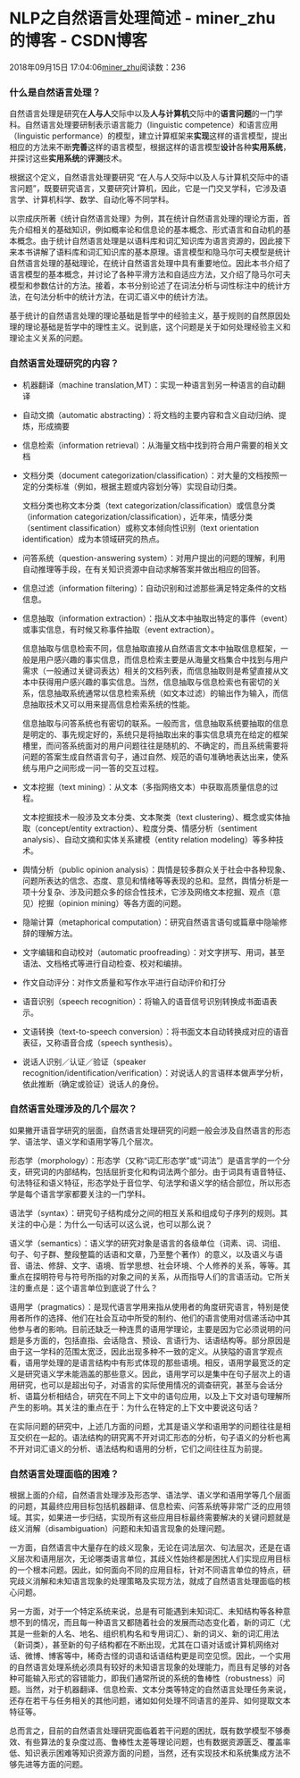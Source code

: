 # NLP之自然语言处理简述 - miner_zhu的博客 - CSDN博客





2018年09月15日 17:04:06[miner_zhu](https://me.csdn.net/miner_zhu)阅读数：236








### **什么是自然语言处理？**

自然语言处理是研究在**人与人**交际中以及**人与计算机**交际中的**语言问题**的一门学科。自然语言处理要研制表示语言能力（linguistic competence）和语言应用（linguistic performance）的模型，建立计算框架来**实现**这样的语言模型，提出相应的方法来不断**完善**这样的语言模型，根据这样的语言模型**设计**各种**实用系统**，并探讨这些**实用系统**的**评测**技术。

根据这个定义，自然语言处理要研究 “在人与人交际中以及人与计算机交际中的语言问题”，既要研究语言，又要研究计算机，因此，它是一门交叉学科，它涉及语言学、计算机科学、数学、自动化等不同学科。

以宗成庆所著《统计自然语言处理》为例，其在统计自然语言处理的理论方面，首先介绍相关的基础知识，例如概率论和信息论的基本概念、形式语言和自动机的基本概念。由于统计自然语言处理是以语料库和词汇知识库为语言资源的，因此接下来本书讲解了语料库和词汇知识库的基本原理。语言模型和隐马尔可夫模型是统计自然语言处理的基础理论，在统计自然语言处理中具有重要地位。因此本书介绍了语言模型的基本概念，并讨论了各种平滑方法和自适应方法，又介绍了隐马尔可夫模型和参数估计的方法。接着，本书分别论述了在词法分析与词性标注中的统计方法，在句法分析中的统计方法，在词汇语义中的统计方法。

基于统计的自然语言处理的理论基础是哲学中的经验主义，基于规则的自然原因处理的理论基础是哲学中的理性主义。说到底，这个问题是关于如何处理经验主义和理论主义关系的问题。

### **自然语言处理研究的内容？**
- 机器翻译（machine translation,MT）：实现一种语言到另一种语言的自动翻译
- 自动文摘（automatic abstracting）：将文档的主要内容和含义自动归纳、提炼，形成摘要
- 信息检索（information retrieval）：从海量文档中找到符合用户需要的相关文档
- 文档分类（document categorization/classification）：对大量的文档按照一定的分类标准（例如，根据主题或内容划分等）实现自动归类。

	文档分类也称文本分类（text categorization/classification）或信息分类（information categorization/classification），近年来，情感分类（sentiment classification）或称文本倾向性识别（text orientation identification）成为本领域研究的热点。
- 问答系统（question-answering system）：对用户提出的问题的理解，利用自动推理等手段，在有关知识资源中自动求解答案并做出相应的回答。
- 信息过滤（information filtering）：自动识别和过滤那些满足特定条件的文档信息。
- 信息抽取（information extraction）：指从文本中抽取出特定的事件（event）或事实信息，有时候又称事件抽取（event extraction）。

	信息抽取与信息检索不同，信息抽取直接从自然语言文本中抽取信息框架，一般是用户感兴趣的事实信息，而信息检索主要是从海量文档集合中找到与用户需求（一般通过关键词表达）相关的文档列表，而信息抽取则是希望直接从文本中获得用户感兴趣的事实信息。当然，信息抽取与信息检索也有密切的关系，信息抽取系统通常以信息检索系统（如文本过滤）的输出作为输入，而信息抽取技术又可以用来提高信息检索系统的性能。

	信息抽取与问答系统也有密切的联系。一般而言，信息抽取系统要抽取的信息是明定的、事先规定好的，系统只是将抽取出来的事实信息填充在给定的框架槽里，而问答系统面对的用户问题往往是随机的、不确定的，而且系统需要将问题的答案生成自然语言句子，通过自然、规范的语句准确地表达出来，使系统与用户之间形成一问一答的交互过程。
- 文本挖掘（text mining）：从文本（多指网络文本）中获取高质量信息的过程。

	文本挖掘技术一般涉及文本分类、文本聚类（text clustering）、概念或实体抽取（concept/entity extraction）、粒度分类、情感分析（sentiment analysis）、自动文摘和实体关系建模（entity relation modeling）等多种技术。
- 舆情分析（public opinion analysis）：舆情是较多群众关于社会中各种现象、问题所表达的信念、态度、意见和情绪等等表现的总和。显然，舆情分析是一项十分复杂、涉及问题众多的综合性技术，它涉及网络文本挖掘、观点（意见）挖掘（opinion mining）等各方面的问题。
- 隐喻计算（metaphorical computation）：研究自然语言语句或篇章中隐喻修辞的理解方法。
- 文字编辑和自动校对（automatic proofreading）：对文字拼写、用词，甚至语法、文档格式等进行自动检查、校对和编排。
- 作文自动评分：对作文质量和写作水平进行自动评价和打分
- 语音识别（speech recognition）：将输入的语音信号识别转换成书面语表示。
- 文语转换（text-to-speech conversion）：将书面文本自动转换成对应的语音表征，又称语音合成（speech synthesis）。
- 说话人识别／认证／验证（speaker recognition/identification/verification）：对说话人的言语样本做声学分析，依此推断（确定或验证）说话人的身份。

### **自然语言处理涉及的几个层次？**

如果撇开语音学研究的层面，自然语言处理研究的问题一般会涉及自然语言的形态学、语法学、语义学和语用学等几个层次。

形态学（morphology）：形态学（又称“词汇形态学”或“词法”）是语言学的一个分支，研究词的内部结构，包括屈折变化和构词法两个部分。由于词具有语音特征、句法特征和语义特征，形态学处于音位学、句法学和语义学的结合部位，所以形态学是每个语言学家都要关注的一门学科。

语法学（syntax）：研究句子结构成分之间的相互关系和组成句子序列的规则。其关注的中心是：为什么一句话可以这么说，也可以那么说？

语义学（semantics）：语义学的研究对象是语言的各级单位（词素、词、词组、句子、句子群、整段整篇的话语和文章，乃至整个著作）的意义，以及语义与语音、语法、修辞、文字、语境、哲学思想、社会环境、个人修养的关系，等等。其重点在探明符号与符号所指的对象之间的关系，从而指导人们的言语活动。它所关注的重点是：这个语言单位到底说了什么？

语用学（pragmatics）：是现代语言学用来指从使用者的角度研究语言，特别是使用者所作的选择、他们在社会互动中所受的制约、他们的语言使用对信递活动中其他参与者的影响。目前还缺乏一种连贯的语用学理论，主要是因为它必须说明的问题是多方面的，包括直指、会话隐含、预设、言语行为、话语结构等。部分原因是由于这一学科的范围太宽泛，因此出现多种不一致的定义。从狭隘的语言学观点看，语用学处理的是语言结构中有形式体现的那些语境。相反，语用学最宽泛的定义是研究语义学未能涵盖的那些意义。因此，语用学可以是集中在句子层次上的语用研究，也可以是超出句子，对语言的实际使用情况的调查研究，甚至与会话分析、语篇分析相结合，研究在不同上下文中的语句应用，以及上下文对语句理解所产生的影响。其关注的重点在于：为什么在特定的上下文中要说这句话？

在实际问题的研究中，上述几方面的问题，尤其是语义学和语用学的问题往往是相互交织在一起的。语法结构的研究离不开对词汇形态的分析，句子语义的分析也离不开对词汇语义的分析、语法结构和语用的分析，它们之间往往互为前提。

### **自然语言处理面临的困难？**

根据上面的介绍，自然语言处理涉及形态学、语法学、语义学和语用学等几个层面的问题，其最终应用目标包括机器翻译、信息检索、问答系统等非常广泛的应用领域。其实，如果进一步归结，实现所有这些应用目标最终需要解决的关键问题就是歧义消解（disambiguation）问题和未知语言现象的处理问题。

一方面，自然语言中大量存在的歧义现象，无论在词法层次、句法层次，还是在语义层次和语用层次，无论哪类语言单位，其歧义性始终都是困扰人们实现应用目标的一个根本问题。因此，如何面向不同的应用目标，针对不同语言单位的特点，研究歧义消解和未知语言现象的处理策略及实现方法，就成了自然语言处理面临的核心问题。

另一方面，对于一个特定系统来说，总是有可能遇到未知词汇、未知结构等各种意想不到的情况，而且每一种语言又都随着社会的发展而动态变化着，新的词汇（尤其是一些新的人名、地名、组织机构名和专用词汇）、新的词义、新的词汇用法（新词类），甚至新的句子结构都在不断出现，尤其在口语对话或计算机网络对话、微博、博客等中，稀奇古怪的词语和话语结构更是司空见惯。因此，一个实用的自然语言处理系统必须具有较好的未知语言现象的处理能力，而且有足够的对各种可能输入形式的容错能力，即我们通常所说的系统的鲁棒性（robustness）问题。当然，对于机器翻译、信息检索、文本分类等特定的自然语言处理任务来说，还存在若干与任务相关的其他问题，诸如如何处理不同语言的差异、如何提取文本特征等。

总而言之，目前的自然语言处理研究面临着若干问题的困扰，既有数学模型不够奏效、有些算法的复杂度过高、鲁棒性太差等理论问题，也有数据资源匮乏、覆盖率低、知识表示困难等知识资源方面的问题，当然，还有实现技术和系统集成方法不够先进等方面的问题。



